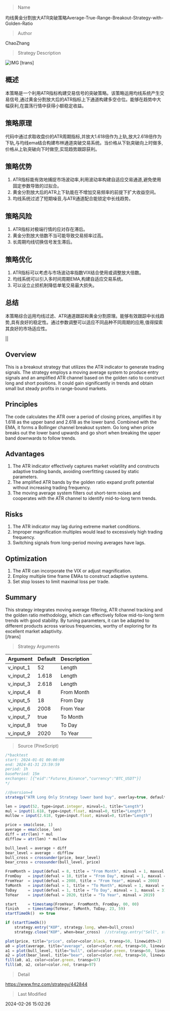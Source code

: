
> Name

均线黄金分割放大ATR突破策略Average-True-Range-Breakout-Strategy-with-Golden-Ratio

> Author

ChaoZhang

> Strategy Description

![IMG](https://www.fmz.com/upload/asset/1a6e76dbbe7e4cef797.png)
[trans]
## 概述
本策略是一个利用ATR指标构建交易信号的突破策略。该策略运用均线系统产生交易信号,通过黄金分割放大后的ATR指标上下通道构建多空仓位。能够在趋势中大幅获利,在震荡行情中获得小额稳定收益。

## 策略原理  
代码中通过求取收盘价的ATR周期指标,并放大1.618倍作为上轨,放大2.618倍作为下轨,与均线ema结合构建布林通道突破交易系统。当价格从下轨突破向上时做多,价格从上轨突破向下时做空,实现趋势跟踪获利。

## 策略优势
1. ATR指标能有效地捕捉市场波动率,利用波动率构建自适应交易通道,避免使用固定参数导致的过拟合。
2. 黄金分割放大后的ATR上下轨能在不增加交易频率的前提下扩大收益空间。
3. 均线系统过滤了短期噪音,与ATR通道配合能锁定中长线趋势。

## 策略风险 
1. ATR指标对极端行情的应对存在滞后。  
2. 黄金分割放大倍数不当可能导致交易频率过高。
3. 长周期均线切换信号发生滞后。

## 策略优化
1. ATR指标可以考虑与市场波动率指数VIX结合使用或调整放大倍数。  
2. 均线系统可以引入多时间周期EMA,构建自适应交易系统。
3. 可以设立止损机制降低单笔交易最大损失。

## 总结
本策略综合运用均线过滤、ATR通道跟踪和黄金分割原理。能够有效跟踪中长线趋势,具有良好的稳定性。通过参数调整可以适应不同品种不同周期的应用,值得探索其良好的市场适应性。

||

## Overview  
This is a breakout strategy that utilizes the ATR indicator to generate trading signals. The strategy employs a moving average system to produce entry signals and an amplified ATR channel based on the golden ratio to construct long and short positions. It could gain significantly in trends and obtain small but steady profits in range-bound markets.

## Principles
The code calculates the ATR over a period of closing prices, amplifies it by 1.618 as the upper band and 2.618 as the lower band. Combined with the EMA, it forms a Bollinger channel breakout system. Go long when price breaks out the lower band upwards and go short when breaking the upper band downwards to follow trends.  

## Advantages 
1. The ATR indicator effectively captures market volatility and constructs adaptive trading bands, avoiding overfitting caused by static parameters.
2. The amplified ATR bands by the golden ratio expand profit potential without increasing trading frequency. 
3. The moving average system filters out short-term noises and cooperates with the ATR channel to identify mid-to-long term trends.

## Risks
1. The ATR indicator may lag during extreme market conditions.   
2. Improper magnification multiples would lead to excessively high trading frequency.
3. Switching signals from long-period moving averages have lags.  

## Optimization
1. The ATR can incorporate the VIX or adjust magnification.   
2. Employ multiple time frame EMAs to construct adaptive systems.  
3. Set stop losses to limit maximal loss per trade.   

## Summary
This strategy integrates moving average filtering, ATR channel tracking and the golden ratio methodology, which can effectively follow mid-to-long term trends with good stability. By tuning parameters, it can be adapted to different products across various frequencies, worthy of exploring for its excellent market adaptivity.  
[/trans]

> Strategy Arguments



|Argument|Default|Description|
|----|----|----|
|v_input_1|52|Length|
|v_input_2|1.618|Length|
|v_input_3|2.618|Length|
|v_input_4|8|From Month|
|v_input_5|18|From Day|
|v_input_6|2008|From Year|
|v_input_7|true|To Month|
|v_input_8|true|To Day|
|v_input_9|2020|To Year|


> Source (PineScript)

``` javascript
/*backtest
start: 2024-01-01 00:00:00
end: 2024-01-31 23:59:59
period: 1h
basePeriod: 15m
exchanges: [{"eid":"Futures_Binance","currency":"BTC_USDT"}]
*/

//@version=4
strategy("ATR Long Only Strategy lower band buy", overlay=true, default_qty_type=strategy.percent_of_equity, default_qty_value=100)

len = input(52, type=input.integer, minval=1, title="Length")
mul = input(1.618, type=input.float, minval=0, title="Length")
mullow = input(2.618, type=input.float, minval=0, title="Length")

price = sma(close, 1)
average = ema(close, len)
diff = atr(len) * mul
difflow = atr(len) * mullow

bull_level = average + diff
bear_level = average - difflow
bull_cross = crossunder(price, bear_level)
bear_cross = crossunder(bull_level, price)

FromMonth = input(defval = 8, title = "From Month", minval = 1, maxval = 12)
FromDay   = input(defval = 18, title = "From Day", minval = 1, maxval = 31)
FromYear  = input(defval = 2008, title = "From Year", minval = 2008)
ToMonth   = input(defval = 1, title = "To Month", minval = 1, maxval = 12)
ToDay     = input(defval = 1, title = "To Day", minval = 1, maxval = 31)
ToYear    = input(defval = 2020, title = "To Year", minval = 2019)

start     = timestamp(FromYear, FromMonth, FromDay, 00, 00)  
finish    = timestamp(ToYear, ToMonth, ToDay, 23, 59)       
startTimeOk()  => true

if (startTimeOk())
    strategy.entry("KOP", strategy.long, when=bull_cross)
    strategy.close("KOP", when=bear_cross)  //strategy.entry("Sell", strategy.short, when=bear_cross)

plot(price, title="price", color=color.black, transp=50, linewidth=2)
a0 = plot(average, title="average", color=color.red, transp=50, linewidth=1)
a1 = plot(bull_level, title="bull", color=color.green, transp=50, linewidth=1)
a2 = plot(bear_level, title="bear", color=color.red, transp=50, linewidth=1)
fill(a0, a1, color=color.green, transp=97)
fill(a0, a2, color=color.red, transp=97)
```

> Detail

https://www.fmz.com/strategy/442844

> Last Modified

2024-02-26 15:02:26
